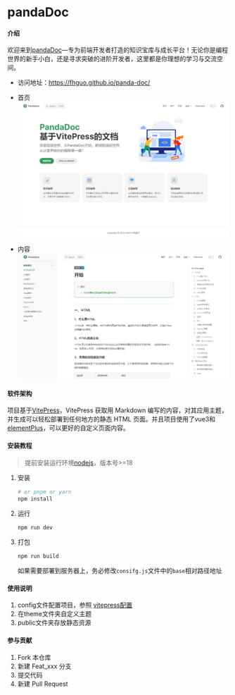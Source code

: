 # pandaDoc

#### 介绍
欢迎来到[pandaDoc](https://fhguo.github.io/panda-doc/)—专为前端开发者打造的知识宝库与成长平台！无论你是编程世界的新手小白，还是寻求突破的进阶开发者，这里都是你理想的学习与交流空间。
- 访问地址：https://fhguo.github.io/panda-doc/
- 首页
  ![首页](./img/home.png)

- 内容
  ![内容](./img/content-1.png)


#### 软件架构

项目基于[VitePress](https://vitepress.dev/zh/)，VitePress 获取用 Markdown 编写的内容，对其应用主题，并生成可以轻松部署到任何地方的静态 HTML 页面。并且项目使用了vue3和[elementPlus](https://element-plus.org/zh-CN/)，可以更好的自定义页面内容。

#### 安装教程

> 提前安装运行环境[nodejs](https://nodejs.org/en)，版本号>=18

1. 安装

   ```bash
   # or pnpm or yarn
   npm install
   ```

2. 运行

   ```bash
   npm run dev
   ```

3. 打包

   ```bash
   npm run build
   ```
   
   如果需要部署到服务器上，务必修改`consifg.js`文件中的`base`相对路径地址

#### 使用说明

1.  config文件配置项目，参照 [vitepress配置](https://vitepress.dev/zh/reference/site-config)
2.  在theme文件夹自定义主题
3.  public文件夹存放静态资源

#### 参与贡献

1.  Fork 本仓库
2.  新建 Feat_xxx 分支
3.  提交代码
4.  新建 Pull Request
